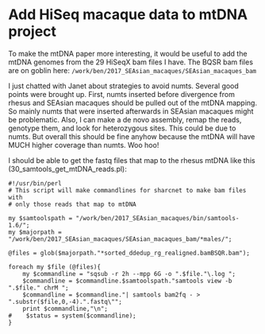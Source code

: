 # Add HiSeq macaque data to mtDNA project

To make the mtDNA paper more interesting, it would be useful to add the mtDNA genomes from the 29 HiSeqX bam files I have. 
The BQSR bam files are on goblin here: `/work/ben/2017_SEAsian_macaques/SEAsian_macaques_bam`

I just chatted with Janet about strategies to avoid numts.  Several good points were brought up.  First, numts inserted before divergence from rhesus and SEAsian macaques should be pulled out of the mtDNA mapping.  So mainly numts that were inserted afterwards in SEAsian macaques might be problematic.  Also, I can make a de novo assembly, remap the reads, genotype them, and look for heterozygous sites.  This could be due to numts.  But overall this should be fine anyhow because the mtDNA will have MUCH higher coverage than numts.  Woo hoo!

I should be able to get the fastq files that map to the rhesus mtDNA like this (30_samtools_get_mtDNA_reads.pl): 
```
#!/usr/bin/perl
# This script will make commandlines for sharcnet to make bam files with 
# only those reads that map to mtDNA

my $samtoolspath = "/work/ben/2017_SEAsian_macaques/bin/samtools-1.6/";
my $majorpath = "/work/ben/2017_SEAsian_macaques/SEAsian_macaques_bam/*males/";

@files = glob($majorpath."*sorted_ddedup_rg_realigned.bamBSQR.bam");

foreach my $file (@files){
    my $commandline = "sqsub -r 2h --mpp 6G -o ".$file."\.log ";
    $commandline = $commandline.$samtoolspath."samtools view -b ".$file." chrM ";
    $commandline = $commandline."| samtools bam2fq - > ".substr($file,0,-4).".fastq\"";
    print $commandline,"\n";
#    $status = system($commandline);
}
```

